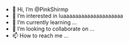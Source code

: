 - 👋 Hi, I’m @PinkShirmp
- 👀 I’m interested in luaaaaaaaaaaaaaaaaaaaa
- 🌱 I’m currently learning ...
- 💞️ I’m looking to collaborate on ...
- 📫 How to reach me ...

<!---
PinkShirmp/PinkShirmp is a ✨ special ✨ repository because its `README.md` (this file) appears on your GitHub profile.
You can click the Preview link to take a look at your changes.
--->

